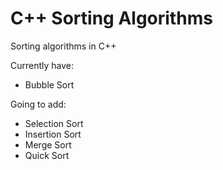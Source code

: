 # C++ Sorting Algorithms
Sorting algorithms in C++



Currently have:

- Bubble Sort

Going to add:

- Selection Sort
- Insertion Sort
- Merge Sort
- Quick Sort
